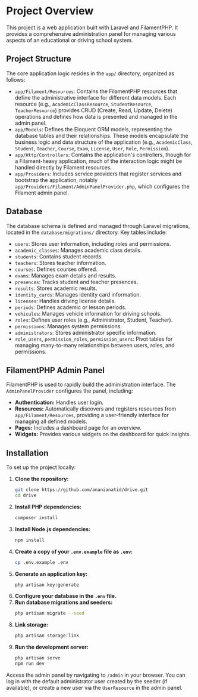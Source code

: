 # Project Overview

This project is a web application built with Laravel and FilamentPHP. It provides a comprehensive administration panel for managing various aspects of an educational or driving school system.

## Project Structure

The core application logic resides in the `app/` directory, organized as follows:

-   `app/Filament/Resources`: Contains the FilamentPHP resources that define the administrative interface for different data models. Each resource (e.g., `AcademicClassResource`, `StudentResource`, `TeacherResource`) provides CRUD (Create, Read, Update, Delete) operations and defines how data is presented and managed in the admin panel.
-   `app/Models`: Defines the Eloquent ORM models, representing the database tables and their relationships. These models encapsulate the business logic and data structure of the application (e.g., `AcademicClass`, `Student`, `Teacher`, `Course`, `Exam`, `License`, `User`, `Role`, `Permission`).
-   `app/Http/Controllers`: Contains the application's controllers, though for a Filament-heavy application, much of the interaction logic might be handled directly by Filament resources.
-   `app/Providers`: Includes service providers that register services and bootstrap the application, notably `app/Providers/Filament/AdminPanelProvider.php`, which configures the Filament admin panel.

## Database

The database schema is defined and managed through Laravel migrations, located in the `database/migrations/` directory. Key tables include:

-   `users`: Stores user information, including roles and permissions.
-   `academic_classes`: Manages academic class details.
-   `students`: Contains student records.
-   `teachers`: Stores teacher information.
-   `courses`: Defines courses offered.
-   `exams`: Manages exam details and results.
-   `presences`: Tracks student and teacher presences.
-   `results`: Stores academic results.
-   `identity_cards`: Manages identity card information.
-   `licenses`: Handles driving license details.
-   `periods`: Defines academic or lesson periods.
-   `vehicules`: Manages vehicle information for driving schools.
-   `roles`: Defines user roles (e.g., Administrator, Student, Teacher).
-   `permissions`: Manages system permissions.
-   `administrators`: Stores administrator specific information.
-   `role_users`, `permission_roles`, `permission_users`: Pivot tables for managing many-to-many relationships between users, roles, and permissions.

## FilamentPHP Admin Panel

FilamentPHP is used to rapidly build the administration interface. The `AdminPanelProvider` configures the panel, including:

-   **Authentication:** Handles user login.
-   **Resources:** Automatically discovers and registers resources from `app/Filament/Resources`, providing a user-friendly interface for managing all defined models.
-   **Pages:** Includes a dashboard page for an overview.
-   **Widgets:** Provides various widgets on the dashboard for quick insights.

## Installation

To set up the project locally:

1.  **Clone the repository:**
    ```bash
    git clone https://github.com/ananianatid/drive.git
    cd drive
    ```
2.  **Install PHP dependencies:**
    ```bash
    composer install
    ```
3.  **Install Node.js dependencies:**
    ```bash
    npm install
    ```
4.  **Create a copy of your `.env.example` file as `.env`:**
    ```bash
    cp .env.example .env
    ```
5.  **Generate an application key:**
    ```bash
    php artisan key:generate
    ```
6.  **Configure your database in the `.env` file.**
7.  **Run database migrations and seeders:**
    ```bash
    php artisan migrate --seed
    ```
8.  **Link storage:**
    ```bash
    php artisan storage:link
    ```
9.  **Run the development server:**
    ```bash
    php artisan serve
    npm run dev
    ```

Access the admin panel by navigating to `/admin` in your browser. You can log in with the default administrator user created by the seeder (if available), or create a new user via the `UserResource` in the admin panel.
